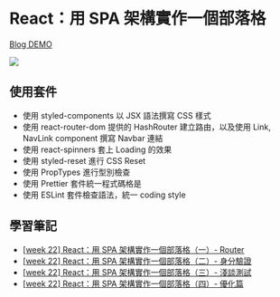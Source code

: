 # React：用 SPA 架構實作一個部落格

[Blog DEMO](https://heidiliu2020.github.io/react-blog-test/#/)

![](https://i.imgur.com/2qkNfak.png)

## 使用套件

- 使用 styled-components 以 JSX 語法撰寫 CSS 樣式
- 使用 react-router-dom 提供的 HashRouter 建立路由，以及使用 Link, NavLink component 撰寫 Navbar 連結
- 使用 react-spinners 套上 Loading 的效果
- 使用 styled-reset 進行 CSS Reset
- 使用 PropTypes 進行型別檢查
- 使用 Prettier 套件統一程式碼格是
- 使用 ESLint 套件檢查語法，統一 coding style

## 學習筆記

- [[week 22] React：用 SPA 架構實作一個部落格（一）- Router](https://heidiliu2020.github.io/2020/12/16/fe302-react-router/)
- [[week 22] React：用 SPA 架構實作一個部落格（二）- 身分驗證](https://heidiliu2020.github.io/2020/12/17/fe302-react-usecontext-usehistory/)
- [[week 22] React：用 SPA 架構實作一個部落格（三）- 淺談測試](https://heidiliu2020.github.io/2020/12/17/fe302-react-test/)
- [[week 22] React：用 SPA 架構實作一個部落格（四）- 優化篇](https://heidiliu2020.github.io/2020/12/18/fe302-react-optimization/)
